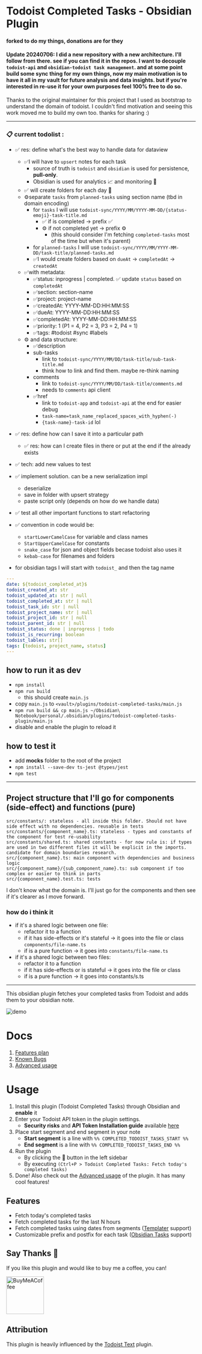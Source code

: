 # Todoist Completed Tasks - Obsidian Plugin
#### forked to do my things, donations are for they
#### Update 20240706: I did a new repository with a new architecture. I'll follow from there. see if you can find it in the repos. I want to decouple `todoist-api` and `obsidian-todoist task management`. and at some point build some sync thing for my own things, now my main motivation is to have it all in my vault for future analysis and data insights. but if you're interested in re-use it for your own purposes feel 100% free to do so.

Thanks to the original maintainer for this project that I used as bootstrap to understand the domain of todoist. I couldn't find motivation and seeing this work moved me to build my own too. thanks for sharing :) 

---

### 📋 current todolist :
- ✅ res: define what's the best way to handle data for dataview
    - ✅I will have to `upsert` notes for each task
		- source of truth is `todoist` and `obsidian` is used for persistence, **pull-only**. 
        - Obsidian is used for analytics 📈 and monitoring 👀
    - ✅ will create folders for each day 📅
    - ⚙separate `tasks` from `planned-tasks` using section name (tbd in domain encoding)
        - for `tasks` I will use `todoist-sync/YYYY/MM/YYYY-MM-DD/{status-emoji}-task-title.md`
            - ✅ if is completed -> prefix ✅
            - ⚙️ if not completed yet -> prefix ⚙️ 
                - (this should consider I'm fetching `completed-tasks` most of the time but when it's parent)
        - for `planned-tasks` I will use `todoist-sync/YYYY/MM/YYYY-MM-DD/task-title/planned-tasks.md`
        - ✅I would create folders based on `dueAt` -> `completedAt` -> `createdAt` 
    - ✅with metadata:
        - ✅status: inprogress | completed. ✅ update `status` based on `completedAt`
        - ✅section: section-name
        - ✅project: project-name
        - ✅createdAt: YYYY-MM-DD:HH:MM:SS
        - ✅dueAt: YYYY-MM-DD:HH:MM:SS
        - ✅completedAt: YYYY-MM-DD:HH:MM:SS
        - ✅priority: 1 (P1 = 4, P2 = 3, P3 = 2, P4 = 1)
        - ✅tags: #todoist #sync #labels
    - ⚙️ and data structure:
        - ✅description
        - sub-tasks
            - link to `todoist-sync/YYYY/MM/DD/task-title/sub-task-title.md`
            - think how to link and find them. maybe re-think naming
        - comments
            - link to `todoist-sync/YYYY/MM/DD/task-title/comments.md`
            - needs to `comments` api client
        - ✅href
            - link to `todoist-app` and `todoist-api` at the end for easier debug
            - `task-name=task_name_replaced_spaces_with_hyphen(-)`
			- `{task-name}-task-id` lol
- ✅ res: define how can I save it into a particular path
    - ✅ res: how can I create files in there or put at the end if the already exists
-  ✅ tech: add new values to test
-  ✅ implement solution. can be a new serialization impl
    - deserialize
    - save in folder with upsert strategy
    - paste script only (depends on how do we handle data) 
- ✅ test all other important functions to start refactoring
- ✅ convention in code would be: 
    - `startLowerCamelCase` for variable and class names
    - `StartUpperCamelCase` for constants
    - `snake_case` for json and object fields becase todoist also uses it
    - `kebab-case` for filenames and folders

- for obsidian tags I will start with `todoist_` and then the tag name
```yaml
---
date: ${todoist_completed_at}$
todoist_created_at: str
todoist_updated_at: str | null
todoist_completed_at: str | null
todoist_task_id: str | null
todoist_project_name: str | null
todoist_project_id: str | null
todoist_parent_id: str | null
todoist_status: done | inprogress | todo
todoist_is_recurring: boolean
todoist_lables: str[]
tags: [todoist, project_name, status]
---
```

## how to run it as dev
-  `npm install`
-  `npm run build`
    - this should create `main.js` 
- copy `main.js` to `<vault>/plugins/todoist-completed-tasks/main.js`
- `npm run build && cp main.js ~/Obsidian\ Notebook/personal/.obsidian/plugins/todoist-completed-tasks-plugin/main.js`
- disable and enable the plugin to reload it

## how to test it
- add __mocks__ folder to the root of the project
- `npm install --save-dev ts-jest @types/jest`
- `npm test`

---

## Project structure that I'll go for components (side-effect) and functions (pure)
```
src/constants/: stateless - all inside this folder. Should not have side effect with no dependencies. reusable in tests
src/constants/{component_name}.ts: stateless - types and constants of the component for test re-usability
src/constants/shared.ts: shared constants - for now rule is: if types are used in two different files it will be explicit in the imports. candidate for domain boundaries research. 
src/{component_name}.ts: main component with dependencies and business logic
src/{component_name}/{sub_component_name}.ts: sub component if too complex or easier to think in parts
src/{component_name}.test.ts: tests
```

I don't know what the domain is. I'll just go for the components and then see if it's clearer as I move forward.
### how do i think it
- if it's a shared logic between one file:
    - refactor it to a function
    - if it has side-effects or it's stateful -> it goes into the file or class `components/file-name.ts`
    - if is a pure function -> it goes into `constants/file-name.ts`
- if it's a shared logic between two files:
    - refactor it to a function
    - if it has side-effects or is stateful -> it goes into the file or class
    - if is a pure function -> it goes into constants/s.ts

---

This obsidian plugin fetches your completed tasks from Todoist and adds them to your obsidian note.

![demo](https://raw.githubusercontent.com/Ledaryy/obsidian-todoist-completed-tasks/master/static/gif/plugin_preview_v1.2.0.gif)

# Docs

1. [Features plan](https://github.com/Ledaryy/obsidian-todoist-completed-tasks/blob/master/docs/FEATURES.md)
2. [Known Bugs](https://github.com/Ledaryy/obsidian-todoist-completed-tasks/blob/master/docs/KNOWN_BUGS.md)
3. [Advanced usage](https://github.com/Ledaryy/obsidian-todoist-completed-tasks/blob/master/docs/ADVANCED.md)

# Usage

1. Install this plugin (Todoist Completed Tasks) through Obsidian and **enable** it
2. Enter your Todoist API token in the plugin settings.
    - **Security risks** and **API Token Installation guide** available [here](https://github.com/Ledaryy/obsidian-todoist-completed-tasks/blob/master/docs/API_KEY_INSTALLATION.md)
3. Place start segment and end segment in your note
    - **Start segment** is a line with `%% COMPLETED_TODOIST_TASKS_START %%`
    - **End segment** is a line with `%% COMPLETED_TODOIST_TASKS_END %%`
4. Run the plugin
    - By clicking the 🔄 button in the left sidebar
    - By executing `(Ctrl+P > Todoist Completed Tasks: Fetch today's completed tasks)`
5. Done! Also check out the [Advanced usage](https://github.com/Ledaryy/obsidian-todoist-completed-tasks/blob/master/docs/ADVANCED.md) of the plugin. It has many cool features!

## Features

-   Fetch today's completed tasks
-   Fetch completed tasks for the last N hours
-   Fetch completed tasks using dates from segments ([Templater](https://github.com/SilentVoid13/Templater) support)
-   Customizable prefix and postfix for each task ([Obsidian Tasks](https://github.com/obsidian-tasks-group/obsidian-tasks) support)

## Say Thanks 🙏

If you like this plugin and would like to buy me a coffee, you can!

[<img src="https://cdn.buymeacoffee.com/buttons/v2/default-violet.png" alt="BuyMeACoffee" width="100">](https://www.buymeacoffee.com/ledaryy)

## Attribution

This plugin is heavily influenced by the [Todoist Text](https://github.com/wesmoncrief/obsidian-todoist-text) plugin.
